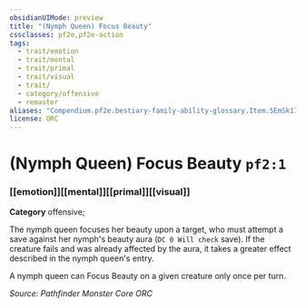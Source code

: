 ```yaml
---
obsidianUIMode: preview
title: "(Nymph Queen) Focus Beauty"
cssclasses: pf2e,pf2e-action
tags:
  - trait/emotion
  - trait/mental
  - trait/primal
  - trait/visual
  - trait/
  - category/offensive
  - remaster
aliases: "Compendium.pf2e.bestiary-family-ability-glossary.Item.SEmSk1INZDmeoB5R"
license: ORC
---
```

# (Nymph Queen) Focus Beauty `pf2:1`

### [[emotion]][[mental]][[primal]][[visual]]

**Category** offensive; 




The nymph queen focuses her beauty upon a target, who must attempt a save against her nymph's beauty aura (`DC 0 Will check` save). If the creature fails and was already affected by the aura, it takes a greater effect described in the nymph queen's entry.

A nymph queen can Focus Beauty on a given creature only once per turn.

*Source: Pathfinder Monster Core*
*ORC*